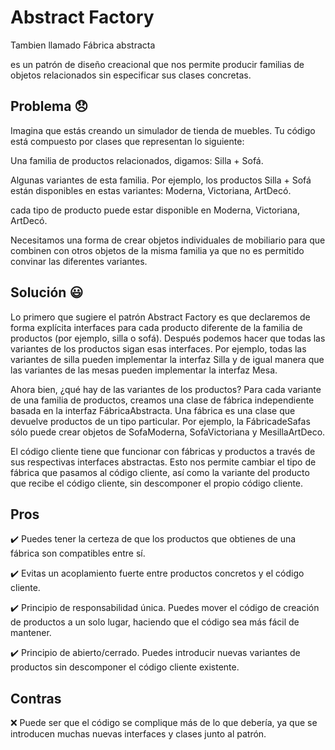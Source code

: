 # Abstract Factory

Tambien llamado Fábrica abstracta

es un patrón de diseño creacional que nos permite producir familias de objetos relacionados sin especificar sus clases concretas.

## Problema :disappointed:

Imagina que estás creando un simulador de tienda de muebles. Tu código está compuesto por clases que representan lo siguiente:

Una familia de productos relacionados, digamos: Silla + Sofá.

Algunas variantes de esta familia. Por ejemplo, los productos Silla + Sofá están disponibles en estas variantes: Moderna, Victoriana, ArtDecó.

cada tipo de producto puede estar disponible en Moderna, Victoriana, ArtDecó.

Necesitamos una forma de crear objetos individuales de mobiliario para que combinen con otros objetos de la misma familia ya que no es permitido convinar las diferentes variantes.


## Solución :smiley:

Lo primero que sugiere el patrón Abstract Factory es que declaremos de forma explícita interfaces para cada producto diferente de la familia de productos 
(por ejemplo, silla o sofá). Después podemos hacer que todas las variantes de los productos sigan esas interfaces. Por ejemplo, todas las variantes
de silla pueden implementar la interfaz Silla y de igual manera que las variantes de las mesas pueden implementar la interfaz Mesa.
  
Ahora bien, ¿qué hay de las variantes de los productos? Para cada variante de una familia de productos, creamos una clase de fábrica independiente basada en la
interfaz FábricaAbstracta. Una fábrica es una clase que devuelve productos de un tipo particular. Por ejemplo, la FábricadeSafas sólo puede crear objetos 
de SofaModerna, SofaVictoriana y MesillaArtDeco.

El código cliente tiene que funcionar con fábricas y productos a través de sus respectivas interfaces abstractas. Esto nos permite cambiar el tipo de fábrica que
pasamos al código cliente, así como la variante del producto que recibe el código cliente, sin descomponer el propio código cliente.

## Pros
  
 :heavy_check_mark: Puedes tener la certeza de que los productos que obtienes de una fábrica son compatibles entre sí.
 
 :heavy_check_mark: Evitas un acoplamiento fuerte entre productos concretos y el código cliente.
 
 :heavy_check_mark: Principio de responsabilidad única. Puedes mover el código de creación de productos a un solo lugar, 
  haciendo que el código sea más fácil de mantener.
  
 :heavy_check_mark: Principio de abierto/cerrado. Puedes introducir nuevas variantes de productos sin descomponer el código cliente existente.
 
 ## Contras
 
 :x: Puede ser que el código se complique más de lo que debería, ya que se introducen muchas nuevas interfaces y clases junto al patrón.
 
